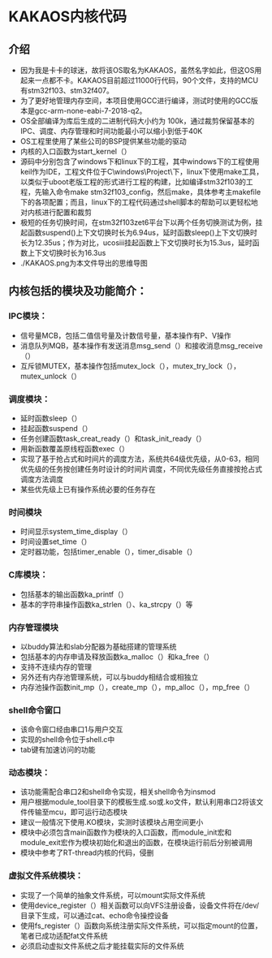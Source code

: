 # KAKAOS内核代码

## 介绍 ##
* 因为我是卡卡的球迷，故将该OS取名为KAKAOS，虽然名字如此，但这OS用起来一点都不卡。KAKAOS目前超过11000行代码，90个文件，支持的MCU有stm32f103、stm32f407。</br>
* 为了更好地管理内存空间，本项目使用GCC进行编译，测试时使用的GCC版本是gcc-arm-none-eabi-7-2018-q2。</br>
* OS全部编译为库后生成的二进制代码大小约为 100k，通过裁剪保留基本的IPC、调度、内存管理和时间功能最小可以缩小到低于40K</br>
* OS工程里使用了某些公司的BSP提供某些功能的驱动</br>
* 内核的入口函数为start_kernel（）</br>
* 源码中分别包含了windows下和linux下的工程，其中windows下的工程使用keil作为IDE，工程文件位于C\windows\Project\下，linux下使用make工具，以类似于uboot老版工程的形式进行工程的构建，比如编译stm32f103的工程，先输入命令make stm32f103_config，然后make，具体参考主makefile下的各项配置；而且，linux下的工程代码通过shell脚本的帮助可以更轻松地对内核进行配置和裁剪</br>
* 极短的任务切换时间，在stm32f103zet6平台下以两个任务切换测试为例，挂起函数suspend()上下文切换时长为6.94us，延时函数sleep()上下文切换时长为12.35us；作为对比，ucosiii挂起函数上下文切换时长为15.3us，延时函数上下文切换时长为16.3us</br>
* ./KAKAOS.png为本文件导出的思维导图

## 内核包括的模块及功能简介：

### IPC模块： ###
* 信号量MCB，包括二值信号量及计数信号量，基本操作有P、V操作</br>
* 消息队列MQB，基本操作有发送消息msg_send（）和接收消息msg_receive（）</br>
* 互斥锁MUTEX，基本操作包括mutex_lock（），mutex_try_lock（），mutex_unlock（）</br>

### 调度模块：  ###
* 延时函数sleep（）</br>
* 挂起函数suspend（）</br>
* 任务创建函数task_creat_ready（）和task_init_ready（）</br>
* 用新函数覆盖原线程函数exec（）</br>
* 实现了基于抢占式和时间片的调度方法，系统共64级优先级，从0-63，相同优先级的任务按创建任务时设计的时间片调度，不同优先级任务直接按抢占式调度方法调度</br>
* 某些优先级上已有操作系统必要的任务存在</br>
		
### 时间模块 ###
* 时间显示system_time_display（）</br>
* 时间设置set_time（）</br>
* 定时器功能，包括timer_enable（），timer_disable（）</br>
		
### C库模块： ###
* 包括基本的输出函数ka_printf（）</br>
* 基本的字符串操作函数ka_strlen（）、ka_strcpy（）等</br>
		
### 内存管理模块 ###
* 以buddy算法和slab分配器为基础搭建的管理系统</br>
* 包括基本的内存申请及释放函数ka_malloc（）和ka_free（）</br>
* 支持不连续内存的管理</br>
* 另外还有内存池管理系统，可以与buddy相结合或相独立</br>
* 内存池操作函数init_mp（），create_mp（），mp_alloc（），mp_free（）</br>
		
### shell命令窗口 ###
* 该命令窗口经由串口1与用户交互</br>
* 实现的shell命令位于shell.c中</br>
* tab键有加速访问的功能</br>
		
### 动态模块： ###
* 该功能需配合串口2和shell命令实现，相关shell命令为insmod</br>
* 用户根据module_tool目录下的模板生成.so或.ko文件，默认利用串口2将该文件传输至mcu，即可运行动态模块</br>
* 建议一般情况下使用.KO模块，实测时该模块占用空间更小</br>
* 模块中必须包含main函数作为模块的入口函数，而module_init宏和module_exit宏作为模块初始化和退出的函数，在模块运行前后分别被调用</br>
* 模块中参考了RT-thread内核的代码，侵删</br>

### 虚拟文件系统模块： ###
* 实现了一个简单的抽象文件系统，可以mount实际文件系统</br>
* 使用device_register（）相关函数可以向VFS注册设备，设备文件将在/dev/目录下生成，可以通过cat、echo命令操控设备</br>
* 使用fs_register（）函数向系统注册实际文件系统，可以指定mount的位置，笔者已成功适配fat文件系统</br>
* 必须启动虚拟文件系统之后才能挂载实际的文件系统</br>
